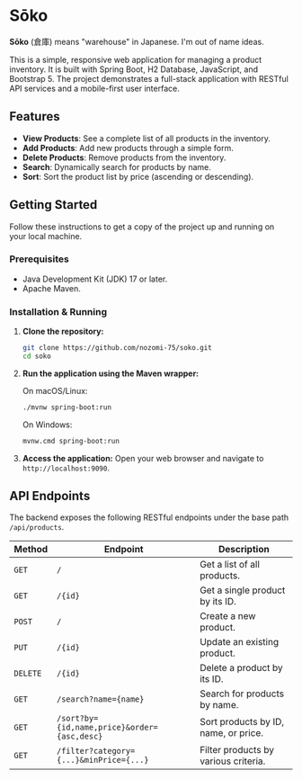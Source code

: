 # Sōko

**Sōko** (倉庫) means "warehouse" in Japanese. I'm out of name ideas.

This is a simple, responsive web application for managing a product inventory. It is built with Spring Boot, H2 Database, JavaScript, and Bootstrap 5. The project demonstrates a full-stack application with RESTful API services and a mobile-first user interface.

## Features

- **View Products**: See a complete list of all products in the inventory.
- **Add Products**: Add new products through a simple form.
- **Delete Products**: Remove products from the inventory.
- **Search**: Dynamically search for products by name.
- **Sort**: Sort the product list by price (ascending or descending).

## Getting Started

Follow these instructions to get a copy of the project up and running on your local machine.

### Prerequisites

- Java Development Kit (JDK) 17 or later.
- Apache Maven.

### Installation & Running

1.  **Clone the repository:**
    ```sh
    git clone https://github.com/nozomi-75/soko.git
    cd soko
    ```

2.  **Run the application using the Maven wrapper:**

    On macOS/Linux:
    ```sh
    ./mvnw spring-boot:run
    ```

    On Windows:
    ```sh
    mvnw.cmd spring-boot:run
    ```

3.  **Access the application:**
    Open your web browser and navigate to `http://localhost:9090`.

## API Endpoints

The backend exposes the following RESTful endpoints under the base path `/api/products`.

| Method | Endpoint                                       | Description                               |
|--------|------------------------------------------------|-------------------------------------------|
| `GET`    | `/`                                            | Get a list of all products.               |
| `GET`    | `/{id}`                                        | Get a single product by its ID.           |
| `POST`   | `/`                                            | Create a new product.                     |
| `PUT`    | `/{id}`                                        | Update an existing product.               |
| `DELETE` | `/{id}`                                        | Delete a product by its ID.               |
| `GET`    | `/search?name={name}`                          | Search for products by name.              |
| `GET`    | `/sort?by={id,name,price}&order={asc,desc}`    | Sort products by ID, name, or price.      |
| `GET`    | `/filter?category={...}&minPrice={...}`        | Filter products by various criteria.      |